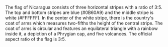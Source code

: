 The flag of Nicaragua consists of three horizontal stripes with a ratio of 3:5. The top and bottom stripes are blue (#0B60A9) and the middle stripe is white (#FFFFFF). In the center of the white stripe, there is the country's coat of arms which measures two-fifths the height of the central stripe. The coat of arms is circular and features an equilateral triangle with a rainbow inside it, a depiction of a Phrygian cap, and five volcanoes. The official aspect ratio of the flag is 3:5.